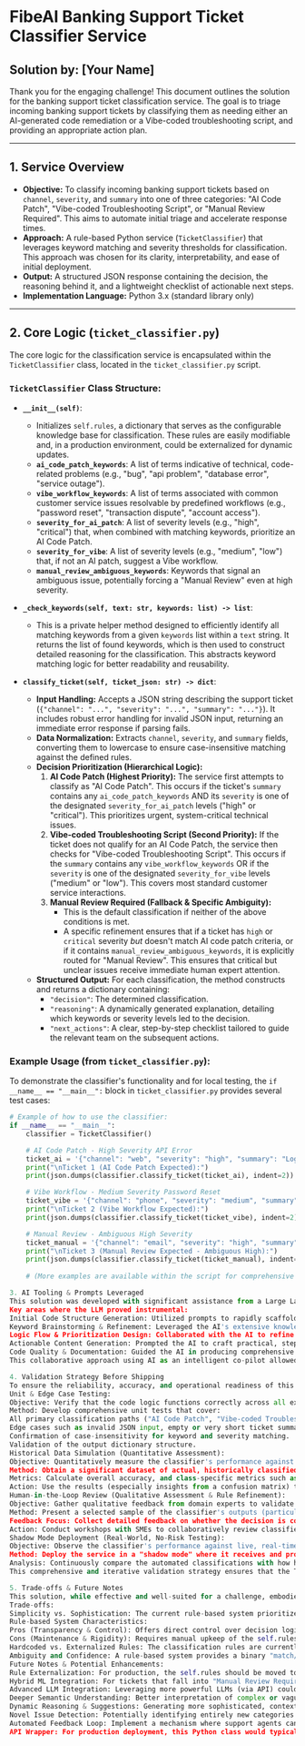 # FibeAI Banking Support Ticket Classifier Service

## Solution by: [Your Name]

Thank you for the engaging challenge! This document outlines the solution for the banking support ticket classification service. The goal is to triage incoming banking support tickets by classifying them as needing either an AI-generated code remediation or a Vibe-coded troubleshooting script, and providing an appropriate action plan.

---

## 1. Service Overview

*   **Objective:** To classify incoming banking support tickets based on `channel`, `severity`, and `summary` into one of three categories: "AI Code Patch", "Vibe-coded Troubleshooting Script", or "Manual Review Required". This aims to automate initial triage and accelerate response times.
*   **Approach:** A rule-based Python service (`TicketClassifier`) that leverages keyword matching and severity thresholds for classification. This approach was chosen for its clarity, interpretability, and ease of initial deployment.
*   **Output:** A structured JSON response containing the decision, the reasoning behind it, and a lightweight checklist of actionable next steps.
*   **Implementation Language:** Python 3.x (standard library only)

---

## 2. Core Logic (`ticket_classifier.py`)

The core logic for the classification service is encapsulated within the `TicketClassifier` class, located in the `ticket_classifier.py` script.

### `TicketClassifier` Class Structure:

*   **`__init__(self)`**:
    *   Initializes `self.rules`, a dictionary that serves as the configurable knowledge base for classification. These rules are easily modifiable and, in a production environment, could be externalized for dynamic updates.
    *   **`ai_code_patch_keywords`**: A list of terms indicative of technical, code-related problems (e.g., "bug", "api problem", "database error", "service outage").
    *   **`vibe_workflow_keywords`**: A list of terms associated with common customer service issues resolvable by predefined workflows (e.g., "password reset", "transaction dispute", "account access").
    *   **`severity_for_ai_patch`**: A list of severity levels (e.g., "high", "critical") that, when combined with matching keywords, prioritize an AI Code Patch.
    *   **`severity_for_vibe`**: A list of severity levels (e.g., "medium", "low") that, if not an AI patch, suggest a Vibe workflow.
    *   **`manual_review_ambiguous_keywords`**: Keywords that signal an ambiguous issue, potentially forcing a "Manual Review" even at high severity.

*   **`_check_keywords(self, text: str, keywords: list) -> list`**:
    *   This is a private helper method designed to efficiently identify all matching keywords from a given `keywords` list within a `text` string. It returns the list of found keywords, which is then used to construct detailed reasoning for the classification. This abstracts keyword matching logic for better readability and reusability.

*   **`classify_ticket(self, ticket_json: str) -> dict`**:
    *   **Input Handling:** Accepts a JSON string describing the support ticket (`{"channel": "...", "severity": "...", "summary": "..."}`). It includes robust error handling for invalid JSON input, returning an immediate error response if parsing fails.
    *   **Data Normalization:** Extracts `channel`, `severity`, and `summary` fields, converting them to lowercase to ensure case-insensitive matching against the defined rules.
    *   **Decision Prioritization (Hierarchical Logic):**
        1.  **AI Code Patch (Highest Priority):** The service first attempts to classify as "AI Code Patch". This occurs if the ticket's `summary` contains any `ai_code_patch_keywords` AND its `severity` is one of the designated `severity_for_ai_patch` levels ("high" or "critical"). This prioritizes urgent, system-critical technical issues.
        2.  **Vibe-coded Troubleshooting Script (Second Priority):** If the ticket does not qualify for an AI Code Patch, the service then checks for "Vibe-coded Troubleshooting Script". This occurs if the `summary` contains any `vibe_workflow_keywords` OR if the `severity` is one of the designated `severity_for_vibe` levels ("medium" or "low"). This covers most standard customer service interactions.
        3.  **Manual Review Required (Fallback & Specific Ambiguity):**
            *   This is the default classification if neither of the above conditions is met.
            *   A specific refinement ensures that if a ticket has `high` or `critical` severity *but* doesn't match AI code patch criteria, or if it contains `manual_review_ambiguous_keywords`, it is explicitly routed for "Manual Review". This ensures that critical but unclear issues receive immediate human expert attention.
    *   **Structured Output:** For each classification, the method constructs and returns a dictionary containing:
        *   `"decision"`: The determined classification.
        *   `"reasoning"`: A dynamically generated explanation, detailing which keywords or severity levels led to the decision.
        *   `"next_actions"`: A clear, step-by-step checklist tailored to guide the relevant team on the subsequent actions.

### Example Usage (from `ticket_classifier.py`):

To demonstrate the classifier's functionality and for local testing, the `if __name__ == "__main__":` block in `ticket_classifier.py` provides several test cases:

```python
# Example of how to use the classifier:
if __name__ == "__main__":
    classifier = TicketClassifier()

    # AI Code Patch - High Severity API Error
    ticket_ai = '{"channel": "web", "severity": "high", "summary": "Login API returning 500 internal server error for all users. Backend service down."}'
    print("\nTicket 1 (AI Code Patch Expected):")
    print(json.dumps(classifier.classify_ticket(ticket_ai), indent=2))

    # Vibe Workflow - Medium Severity Password Reset
    ticket_vibe = '{"channel": "phone", "severity": "medium", "summary": "Customer unable to reset password, link not arriving."}'
    print("\nTicket 2 (Vibe Workflow Expected):")
    print(json.dumps(classifier.classify_ticket(ticket_vibe), indent=2))

    # Manual Review - Ambiguous High Severity
    ticket_manual = '{"channel": "email", "severity": "high", "summary": "Customer complaining about general system slowness, unclear root cause."}'
    print("\nTicket 3 (Manual Review Expected - Ambiguous High):")
    print(json.dumps(classifier.classify_ticket(ticket_manual), indent=2))
    
    # (More examples are available within the script for comprehensive testing)

3. AI Tooling & Prompts Leveraged
This solution was developed with significant assistance from a Large Language Model (LLM, like the one you're currently interacting with). My role as the "data scientist" involved guiding the AI with specific prompts, integrating its suggestions, and refining the output for quality, domain relevance, and adherence to requirements. This demonstrates a practical application of AI-assisted development.
Key areas where the LLM proved instrumental:
Initial Code Structure Generation: Utilized prompts to rapidly scaffold the fundamental Python class (TicketClassifier), method signatures (classify_ticket, __init__), basic JSON parsing, and the initial if/elif/else decision logic. This significantly accelerated the boilerplate setup.
Keyword Brainstorming & Refinement: Leveraged the AI's extensive knowledge base to generate comprehensive and relevant lists of banking-specific keywords for both technical issues (ai_code_patch_keywords) and common customer service scenarios (vibe_workflow_keywords), as well as terms indicating ambiguity for manual review.
Logic Flow & Prioritization Design: Collaborated with the AI to refine the hierarchical decision-making process, ensuring the correct prioritization (e.g., AI Code Patch for critical technical issues taking precedence) and robust handling of various severity levels and edge cases.
Actionable Content Generation: Prompted the AI to craft practical, step-by-step checklists for "next actions" specific to each classification, and to dynamically generate detailed reasoning strings by incorporating matched keywords.
Code Quality & Documentation: Guided the AI in producing comprehensive docstrings for the class and its methods, enhancing code readability, maintainability, and adherence to Python best practices.
This collaborative approach using AI as an intelligent co-pilot allowed for efficient development, enabling me to focus on strategic design, validation, and overall solution architecture.

4. Validation Strategy Before Shipping
To ensure the reliability, accuracy, and operational readiness of this rule-based ticket classifier before its deployment, I recommend a robust, multi-pronged validation strategy:
Unit & Edge Case Testing:
Objective: Verify that the code logic functions correctly across all expected scenarios and gracefully handles invalid inputs.
Method: Develop comprehensive unit tests that cover:
All primary classification paths ("AI Code Patch", "Vibe-coded Troubleshooting Script", "Manual Review Required") with varied, representative inputs.
Edge cases such as invalid JSON input, empty or very short ticket summary fields, missing severity or channel fields, and tickets containing keywords from multiple classification categories (to verify prioritization).
Confirmation of case-insensitivity for keyword and severity matching.
Validation of the output dictionary structure.
Historical Data Simulation (Quantitative Assessment):
Objective: Quantitatively measure the classifier's performance against real-world data and identify systematic misclassification patterns.
Method: Obtain a significant dataset of actual, historically classified banking support tickets, where the ground truth (human-assigned resolution or category) is known. Process this dataset through the TicketClassifier and compare its automated output against the historical classifications.
Metrics: Calculate overall accuracy, and class-specific metrics such as Precision (how many tickets identified as X were actually X) and Recall (how many true X tickets were correctly identified).
Action: Use the results (especially insights from a confusion matrix) to iteratively refine the self.rules (add/remove keywords, adjust severity thresholds) and improve the classification logic.
Human-in-the-Loop Review (Qualitative Assessment & Rule Refinement):
Objective: Gather qualitative feedback from domain experts to validate the appropriateness of decisions, clarity of reasoning, and practical utility of action plans.
Method: Present a selected sample of the classifier's outputs (particularly for "Manual Review Required" cases, borderline classifications, or those highlighted by quantitative testing) to Subject Matter Experts (SMEs), such as senior support agents, team leads, or developers.
Feedback Focus: Collect detailed feedback on whether the decision is correct, if the reasoning is clear and logical, and if the next_actions are truly helpful and comprehensive.
Action: Conduct workshops with SMEs to collaboratively review classifier performance and refine the rule set based on their invaluable operational knowledge and evolving business needs.
Shadow Mode Deployment (Real-World, No-Risk Testing):
Objective: Observe the classifier's performance against live, real-time incoming tickets in a production-like environment without impacting actual support operations.
Method: Deploy the service in a "shadow mode" where it receives and processes live incoming support tickets. Its classification outputs are logged and monitored, but do not automatically trigger any actions or influence the current human-driven workflow.
Analysis: Continuously compare the automated classifications with how human agents actually process and resolve those same tickets. This provides invaluable real-time performance data and highlights any discrepancies or areas for final adjustments before full integration.
This comprehensive and iterative validation strategy ensures that the TicketClassifier is not only functionally correct but also accurate, robust, and trusted by the FibeAI teams who will ultimately use it.

5. Trade-offs & Future Notes
This solution, while effective and well-suited for a challenge, embodies certain design trade-offs and opens avenues for future enhancements:
Trade-offs:
Simplicity vs. Sophistication: The current rule-based system prioritizes immediate clarity, interpretability, and rapid deployment. This is excellent for auditability in a banking context. However, it may lack the nuanced understanding and adaptability of more sophisticated Machine Learning (ML) or Large Language Model (LLM) approaches when encountering highly ambiguous or entirely novel ticket summaries.
Rule-based System Characteristics:
Pros (Transparency & Control): Offers direct control over decision logic; every classification can be explicitly traced back to a specific rule, which is invaluable for debugging and compliance.
Cons (Maintenance & Rigidity): Requires manual upkeep of the self.rules dictionary. As ticket types evolve or language shifts, rules must be updated, potentially leading to increased maintenance overhead. It can also be rigid, struggling with synonyms or contextual understanding not explicitly covered by keywords.
Hardcoded vs. Externalized Rules: The classification rules are currently embedded within the Python code. While convenient for a standalone script, this design necessitates code changes and redeployment for any rule modifications.
Ambiguity and Confidence: A rule-based system provides a binary "match/no-match" decision, rather than a probabilistic "confidence score" common in ML models. While the "Manual Review Required" category serves as a critical safety net, a lack of inherent confidence metrics can make prioritization within the "Manual Review" queue less informed.
Future Notes & Potential Enhancements:
Rule Externalization: For production, the self.rules should be moved to an external configuration file (e.g., JSON, YAML), a database, or a dedicated rules engine. This enables business users (e.g., support managers) to update classification rules dynamically without requiring developer intervention or code redeployments.
Hybrid ML Integration: For tickets that fall into "Manual Review Required" due to ambiguity, a hybrid approach could be adopted. A lightweight ML model (e.g., a simple text classifier) could be trained on historical manual review cases to provide a secondary, more nuanced classification or a confidence score.
Advanced LLM Integration: Leveraging more powerful LLMs (via API) could significantly enhance capabilities:
Deeper Semantic Understanding: Better interpretation of complex or vaguely worded ticket summaries.
Dynamic Reasoning & Suggestions: Generating more sophisticated, context-aware reasoning and even suggesting potential Vibe script parameters or preliminary code investigation steps.
Novel Issue Detection: Potentially identifying entirely new categories of issues not covered by existing rules.
Automated Feedback Loop: Implement a mechanism where support agents can provide feedback on the classifier's decisions (e.g., "correct", "incorrect", "better category X"). This feedback data could then be used to continuously refine the rule set or to train and update an ML component in a hybrid system.
API Wrapper: For production deployment, this Python class would typically be wrapped within a web framework (e.g., FastAPI, Flask) to expose it as a RESTful API, allowing other services to easily integrate with it.
